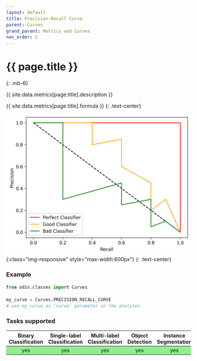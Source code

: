 ```yaml
---
layout: default
title: Precision-Recall Curve
parent: Curves
grand_parent: Metrics and Curves
nav_order: 2
---
```


# {{ page.title }}
{: .mb-6}

{{ site.data.metrics[page.title].description }}

{{ site.data.metrics[page.title].formula }}
{: .text-center}

![pr_curve](../../img/metrics/precision_recall_curve.png){:class="img-responsive" style="max-width:600px"}
{: .text-center}

### Example
```py
from odin.classes import Curves

my_curve = Curves.PRECISION_RECALL_CURVE
# use my_curve as 'curve' parameter in the analyses
```

### Tasks supported
<table>
  <thead>
    <tr class="header">
      <th>Binary Classification</th>
      <th>Single-label Classification</th>
      <th>Multi-label Classification</th>
      <th>Object Detection</th>
      <th>Instance Segmentation</th>
    </tr>
  </thead>
  <tbody>
    <tr style="text-align:center;">
      <td style="background:lightgreen;">yes</td>
      <td style="background:lightgreen;">yes</td>
      <td style="background:lightgreen;">yes</td>
      <td style="background:lightgreen;">yes</td>
      <td style="background:lightgreen;">yes</td>
    </tr>
  </tbody>
</table>
